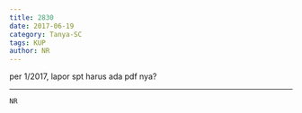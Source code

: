 ```yaml
---
title: 2830
date: 2017-06-19
category: Tanya-SC
tags: KUP
author: NR
---
```


per 1/2017, lapor spt harus ada pdf nya?

---



`NR`
